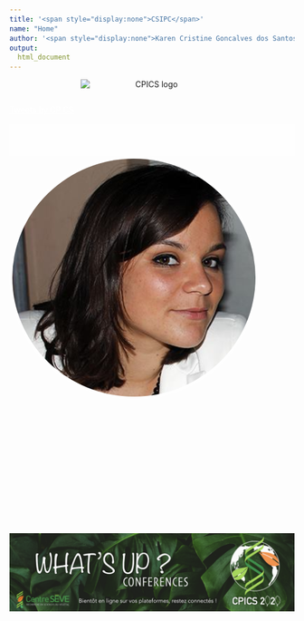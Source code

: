 ```yaml
---
title: '<span style="display:none">CSIPC</span>'
name: "Home"
author: '<span style="display:none">Karen Cristine Goncalves dos Santos</span>'
output:
  html_document
---
```

<head>
<link rel="apple-touch-icon" sizes="180x180" href="/apple-touch-icon.png">
<link rel="icon" type="image/png" sizes="32x32" href="/favicon-32x32.png">
<link rel="icon" type="image/png" sizes="16x16" href="/favicon-16x16.png">
<link rel="manifest" href="/site.webmanifest">
<link rel="mask-icon" href="/safari-pinned-tab.svg" color="#5bbad5">
<meta name="msapplication-TileColor" content="#da532c">
<meta name="theme-color" content="#ffffff">
<meta charset="utf-8">

<meta name="viewport" content="width=device-width, initial-scale=1">
<link rel="stylesheet" href="./column_text_style.css">
<style>
a {
color: #ffffff
}
.avatar {
  vertical-align: middle;
  border-radius: 50%;
border-width: 5px;
border-style: solid;
border-color: rgba(255, 255, 255, 0.5);
}

body {
width: 80%;
margin: auto;
background-image: url('images/background/kristina-paukshtite.jpg'); 
background-repeat: no-repeat; 
background-size: cover; 
background-position: center;
}
</style>

</head>
<script src="https://kit.fontawesome.com/0af1a424a5.js" crossorigin="anonymous"></script>


<div class="container-fluid">
<div class="row">
<center>
<img style="display: block; margin-left: auto; margin-right:auto" src="images/logos/logoCPICS_white.png" alt="CPICS logo" class="center" width="50%">

<span> <p style="color: #ffffff; font-size: 2em; text-align:center;display: block; margin-left: auto; margin-right:auto"> [<i class="fab fa-twitter"></i>](https://twitter.com/CPICSEVE) [<i class="fab fa-linkedin-in"></i>](https://www.linkedin.com/company/cpics/about/) [<i class="fab fa-facebook"></i>](https://www.facebook.com/CPICS-Comit%C3%A9-de-partenariat-international-du-Centre-S%C3%88VE-395275957711442) <a  href = "mailto:cpicseve@gmail.com"><i class="fas fa-envelope" align="center" style="font-size:24px"></i></a> </p></span>
</div>    

<div class="row">

  <div class="col-md-3" style="border-radius: 0.5">
  <a class="twitter-timeline" data-height="800" href="https://twitter.com/CPICSEVE?ref_src=twsrc%5Etfw">Tweets by CPICS</a> <script async src="https://platform.twitter.com/widgets.js" charset="utf-8"></script>
  </div>

<div class="col-md-1"> &nbsp; </div>

<div class="col-md-5" style="background-color: rgba(255, 255, 255, 0.7); background-size: cover; padding: 2em 0em 2em 0em;"> </div>
  
  <div class="col-md-3">
<img src="images/comite photos/President-2020_Claire.png" alt="President 2020 - Claire Letanneur" class="avatar">
  </div>
  
  <br><br><br>
  
  <div class="col-md-1"> &nbsp; </div>
  <div class="col-md-6" style="padding: 10em 0em 2em 0em;">

<img style="display: block; margin-left: auto; margin-right:auto" src="images/whats up 2020/whatsup_conferences_fr.png" alt="Banner for whats up conferences" class="center">

  </div>
  
<div class="col-md-1"> &nbsp; </div>

  </div>
  </div>